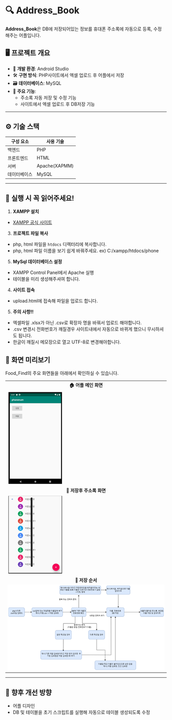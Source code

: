 # 🔍 Address_Book

**Address_Book**은 DB에 저장되어있는 정보를 휴대폰 주소록에 자동으로 등록, 수정 해주는 어플입니다.

## 🖥️ 프로젝트 개요

- 🧩 **개발 환경**: Android Studio
- 🛠️ **구현 방식**: PHP사이트에서 엑셀 업로드 후 어플에서 저장
- 🗃️ **데이터베이스**: MySQL
- 🎯 **주요 기능**:
  - 주소록 자동 저장 및 수정 기능
  - 사이트에서 엑셀 업로드 후 DB저장 기능

---

## ⚙️ 기술 스택

| 구성 요소      | 사용 기술                |
|----------------|--------------------------|
| 백엔드         | PHP                     |
| 프론트엔드     | HTML                     |
| 서버           | Apache(XAPMM)            |
| 데이터베이스    | MySQL                    |

---

## 🚩 실행 시 꼭 읽어주세요!
1. **XAMPP 설치**
- [XAMPP 공식 사이트](https://www.apachefriends.org/index.html)

3. **프로젝트 파일 복사**
- php, html 파일을 `htdocs` 디렉터리에 복사합니다.
- php, html 파일 이름을 보기 쉽게 바꿔주세요.    ex)  C:/xampp/htdocs/phone

5. **MySql 데이터베이스 설정**
- XAMPP Control Panel에서 Apache 실행 
- 테이블을 미리 생성해주셔여 합니다.

4. **사이트 접속**
- upload.html에 접속해 파일을 업로드 합니다.

5. **주의 사항!!**
- 엑셀파일 .xlsx가 아닌 .csv로 확장자 명을 바꿔서 업로드 해야합니다.
- .csv 변경시 전화번호가 깨질경우 사이트내에서 자동으로 바뀌게 했으니 무시하셔도 됩니다.
- 한글이 깨질시 메모장으로 열고 UTF-8로 변경해야합니다.
## 🌄 화면 미리보기

Food_Find의 주요 화면들을 아래에서 확인하실 수 있습니다.

<table>
  <tr>
    <td align="center"><b>🏠 어플 메인 화면</b></td>
  </tr>
  <tr>
    <td><img src="./images/메인화면.png" width="35%"></td>
  </tr>
    <tr>
    <td align="center"><b>📱 저장후 주소록 화면</b></td>
  </tr>
  <tr>
    <td><img src="./images/저장후 화면2.PNG" width="35%"></td>
  </tr>
  <tr>
    <td align="center"><b>📄 저장 순서</b></td>
  </tr>
  <tr>
    <td><img src="./images/저장 순서.png" width="100%"></td>
  </tr>

</table>

---

## 📌 향후 개선 방향

- 어플 디자인
- DB 및 테이블을 초기 스크립트를 실행해 자동으로 테이블 생성되도록 수정


